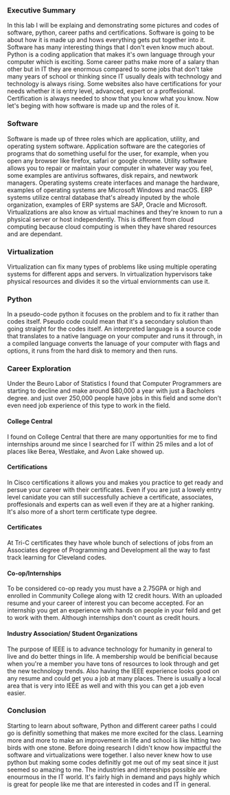 ### Executive Summary 
In this lab I will be explaing and demonstrating some pictures and codes of software, python, career paths and certifications. Software is going to be about how it is made up and hows everything gets put together into it. Software has many interesting things that I don't even know much about. Python is a coding application that makes it's own language through your computer which is exciting. Some career paths make more of a salary than other but in IT they are enormous compared to some jobs that don't take many years of school or thinking since IT usually deals with technology and technology is always rising. Some websites also have certifications for your needs whether it is entry level, advanced, expert or a proffesional. Certification is always needed to show that you know what you know. Now let's beging with how software is made up and the roles of it. 

### Software
Software is made up of three roles which are application, utility, and operating system software. Application software are the categories of programs that do something useful for the user, for example, when you open any browser like firefox, safari or google chrome. Utility software allows you to repair or maintain your computer in whatever way you feel, some examples are antivirus softwares, disk repairs, and newtwork managers. Operating systems create interfaces and manage the hardware, examples of operating systems are Microsoft Windows and macOS. ERP systems utilize central database that's already inputed by the whole organization, examples of ERP systems are SAP, Oracle and Microsoft. Virtualizations are also know as virtual machines and they're known to run a physical server or host independently. This is different from cloud computing because cloud computing is when they have shared resources and are dependant. 

### Virtualization 
Virtualization can fix many types of problems like using multiple operating systems for different apps and servers. In virtualization hypervisors take physical resources and divides it so the virtual enviornments can use it.

### Python
In a pseudo-code python it focuses on the problem and to fix it rather than codes itself. Pseudo code could mean that it's a secondary solution than going straight for the codes itself. An interpreted language is a source code that translates to a native language on your computer and runs it through, in a compiled language converts the lanuage of your computer with flags and options, it runs from the hard disk to memory and then runs. 

### Career Exploration
Under the Beuro Labor of Statistics I found that Computer Programmers are starting to decline and make around $80,000 a year with just a Bacholers degree. and just over 250,000 people have jobs in this field and some don't even need job experience of this type to work in the field. 

#### College Central
I found on College Central that there are many opportunities for me to find internships around me since I searched for IT within 25 miles and a lot of places like Berea, Westlake, and Avon Lake showed up. 

#### Certifications 
In Cisco certifications it allows you and makes you practice to get ready and persue your career with their certificates. Even if you are just a lowely entry level canidate you can still successfully achieve a certificate, associates, proffesionals and experts can as well even if they are at a higher ranking. It's also more of a short term certificate type degree.

#### Certificates
At Tri-C certificates they have whole bunch of selections of jobs from an Associates degree of Programming and Development all the way to fast track learning for Cleveland codes.

#### Co-op/Internships
To be considered co-op ready you must have a 2.75GPA or high and enrolled in Community College along with 12 credit hours. With an uploaded resume and your career of interest you can become accepted. For an internship you get an experience with hands on people in your feild and get to work with them. Although internships don't count as credit hours.

#### Industry Association/ Student Organizations
The purpose of IEEE is to advance technology for humanity in general to live and do better things in life. A membership would be benificial because when you're a member you have tons of resources to look through and get the new technology trends. Also having the IEEE experience looks good on any resume and could get you a job at many places. There is usually a local area that is very into IEEE as well and with this you can get a job even easier. 

### Conclusion
Starting to learn about software, Python and different career paths I could go is definitly something that makes me more excited for the class. Learning more and more to make an improvement in life and school is like hitting two birds with one stone. Before doing research I didn't know how impactful the software and virtualizations were together. I also never knew how to use python but making some codes definitly got me out of my seat since it just seemed so amazing to me. The industries and intereships possible are enourmous in the IT world. It's fairly high in demand and pays highly which is great for people like me that are interested in codes and IT in general. 

